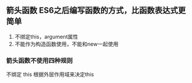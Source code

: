 ## 箭头函数 ES6之后编写函数的方式，比函数表达式更简单
1. 不绑定this，argument属性
2. 不能作为构造函数使用，不能和new一起使用

###  箭头函数不使用四种规则
不绑定 this
根据外层作用域来决定this